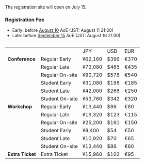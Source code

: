The registration site will open on July 15.

### Registration Fee

- Early: before <u>August 10</u> AoE (JST: August 11 21:00)
- Late: before <u>September 15</u> AoE (JST: August 16 21:00)

<div style="width: 100%; overflow: scroll;">
  <table>
    <tbody>
      <tr>
        <td></td>
        <td></td>
        <td>JPY</td>
        <td>USD</td>
        <td>EUR</td>
      </tr>
      <tr>
        <td><b>Conference</b></td>
        <td>Regular Early</td>
        <td>¥62,160</td>
        <td>$396</td>
        <td>€370</td>
      </tr>
      <tr>
        <td></td>
        <td>Regular Late</td>
        <td>¥73,080</td>
        <td>$465</td>
        <td>€435</td>
      </tr>
      <tr>
        <td></td>
        <td>Regular On-site</td>
        <td>¥90,720</td>
        <td>$578</td>
        <td>€540</td>
      </tr>
      <tr>
        <td></td>
        <td>Student Early</td>
        <td>¥31,080</td>
        <td>$198</td>
        <td>€185</td>
      </tr>
      <tr>
        <td></td>
        <td>Student Late</td>
        <td>¥42,000</td>
        <td>$268</td>
        <td>€250</td>
      </tr>
      <tr>
        <td></td>
        <td>Student On-site</td>
        <td>¥53,760</td>
        <td>$342</td>
        <td>€320</td>
      </tr>
      <tr>
        <td><b>Workshop</b></td>
        <td>Regular Early</td>
        <td>¥13,440</td>
        <td>$86</td>
        <td>€80</td>
      </tr>
      <tr>
        <td></td>
        <td>Regular Late</td>
        <td>¥19,320</td>
        <td>$123</td>
        <td>€115</td>
      </tr>
      <tr>
        <td></td>
        <td>Regular On-site</td>
        <td>¥25,200</td>
        <td>$161</td>
        <td>€150</td>
      </tr>
      <tr>
        <td></td>
        <td>Student Early</td>
        <td>¥8,400</td>
        <td>$54</td>
        <td>€50</td>
      </tr>
      <tr>
        <td></td>
        <td>Student Late</td>
        <td>¥10,920</td>
        <td>$70</td>
        <td>€65</td>
      </tr>
      <tr>
        <td></td>
        <td>Student On-site</td>
        <td>¥13,440</td>
        <td>$86</td>
        <td>€80</td>
      </tr>
      <tr>
        <td><b>Extra Ticket</b></td>
        <td>Extra Ticket</td>
        <td>¥15,960</td>
        <td>$102</td>
        <td>€95</td>
      </tr>
    </tbody>
  </table>
</div>
